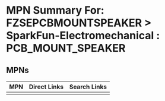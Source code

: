 



# MPN Summary For: FZSEPCBMOUNTSPEAKER > SparkFun-Electromechanical : PCB_MOUNT_SPEAKER

## MPNs
  

|MPN|Direct Links|Search Links|
| :--- | :--- | :--- |
||||

